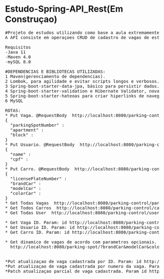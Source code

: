 # Estudo-Spring-API_Rest(Em Construçao)

<pre>
#Projeto de estudos utilizando como base a aula extremamente didatica de Michelli Brito, onde personalizei o codigo utilizando outros conhecimentos adquiridos.
A API consiste em operaçoes CRUD de cadastro de vagas de estacionamentos em edificios, utilizando JAVA,Spring e mySQL. 

Requisitos
-Java 11
-Maven 4.0
-mySQL 8.0

#DEPENDENCIAS E BIBLIOTECAS UTILIZADAS:
1 Maven(gerenciamento de dependencias).	
2 Lombok, para agilidade e evitar scripts longos e verbosos.
3 Spring-boot-starter-data-jpa, básico para persistir dados.
4 Spring-boot-starter-validation e Hibernate Validator, novamente para ganhar agilidade e codigos mais limpos, validando dados/inputs.
5 Spring-boot-starter-hateoas para criar hiperlinks de navegaçao e auxilio aos recursos da API.
6 MySQL

ROTAS:
* Put Vaga. @RequestBody  http://localhost:8080/parking-control/parking-spot/registration
{
  "parkingSpotNumber" :
  "apartment" :
  "block" :
}
* Put Usuario. @RequestBody  http://localhost:8080/parking-control/user/registration
{
  "name" :
  "cpf" :
}
* Put Carro. @RequestBody  http://localhost:8080/parking-control/car/registration
{
  "licensePlateNumber" :
  "brandCar" :
  "modelCar" :
  "colorCar" :
}
* Get Todas Vagas  http://localhost:8080/parking-control/parking-spot/all
* Get Todos Carros  http://localhost:8080/parking-control/car/all
* Get Todas User  http://localhost:8080/parking-control/user/all

* Get Vaga ID. Param: id http://localhost:8080/parking-control/parking-spot/{id}
* Get Usuario ID. Param: id http://localhost:8080/parking-control/user/{id}
* Get Carro ID. Param: id http://localhost:8080/parking-control/car/{id}

* Get dinamico de vagas de acordo com parametros opcionais. Params: marca, modelo e cor do veiculo 
  http://localhost:8080/parking-spot/?brandCar&modelCar&colorCar


*Put atualizaçao de vaga cadastrada por ID. Param: id http://localhost:8080/parking-spot/updateId/
*Put atualizaçao de vaga cadastrada por numero da vaga. Param parkingSpotNumber http://localhost:8080/parking-spot/update/
*Patch atualizaçao parcial de vaga cadastrada. Param id http://localhost:8080/parking-spot/patchId/

</pre>
